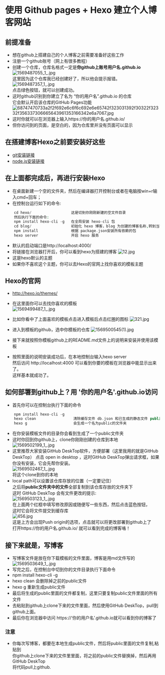 # 使用 Github pages + Hexo 建立个人博客网站

## 前提准备
- 想在github上搭建自己的个人博客之前需要准备好这些工作
- 注册一个github账号（网上有很多教程）
- 创建一个仓库，仓库名格式一定是**你github上账号用户名.github.io**
![1569487055_1_.jpg](https://i.loli.net/2019/09/26/TOsfRaVkr8IJH5U.png)<br />
这里因为这个仓库我已经创建好了，所以他会提示报错。<br />
![1569487357_1_.jpg](https://i.loli.net/2019/09/26/HdyjpbcBuQDI7XE.png)<br/>
点击绿色按钮，就可以创建成功。
- 这时github识别到你建立了名为 “你的用户名”.github.io 的仓库<br />
它会默认开启该仓库的GitHub Pages功能
![68747470733a2f2f692e6c6f6c692e6e65742f323031392f30322f32332f356337306665643961353166342e6a7067.jpg](https://i.loli.net/2019/09/26/zwLGfDr7d5Kgqtn.jpg)
- 这时你就可以在浏览器上输入https://你的用户名.github.io/
- 但你访问到的页面，是空白的，因为仓库里并没有页面可以显示

## 在搭建博客Hexo之前要安装好这些
- [git安装链接](https://www.liaoxuefeng.com/wiki/896043488029600/896067074338496)
- [node.js安装链接](https://nodejs.org/zh-cn/download/)

## 在上面都完成后，再进行安装Hexo
- 在桌面新建一个空的文件夹，然后在编译器打开控制台或者在电脑按win+r输入cmd+回车；<br />
- 在控制台运行如下的命令:<br />

```php
    cd hexo/                  这是切到你刚刚新建的空文件目录
    然后执行下面的命令:
    npm install hexo-cli -g   在全局安装 hexo-cli 包
    cd blog/                  初始化 hexo 博客，blog 为创建的博客名称,转到当前的博客文件夹
    npm install               根据 package.json安装所有依赖的包
    hexo server               开启 hexo 服务
```
- 默认的启动端口是http://localhost:4000/<br />
- 将链接在浏览器打开后，你可以看到hexo为搭建的博客
![12.jpg](https://i.loli.net/2019/09/26/F96cEQWnCZ3LIap.jpg)<br />
- 这是hexo默认的主题<br />
- 如果你不喜欢这个主题，你可以去Hexo的官网上找你喜欢的模板主题

## Hexo的官网
- http://hexo.io/themes/ 
- 在这里面你可以去找你喜欢的模板<br />
![1569499487_1_.jpg](https://i.loli.net/2019/09/26/apdnsmUwXKvVzqy.png)

- 比如你看中了上面喜欢的模板点击进入模板后点击红圈的图标
![321.jpg](https://i.loli.net/2019/09/26/TkoNvl9tKRjSFu8.png)

- 进入到模板的github，选中你模板的仓库
![1569500545(1).jpg](https://i.loli.net/2019/09/26/PBwrXsajxDEv65h.png)
- 接下来就按照你模板github上的README.md文件上的说明来安装并使用该模板

- 按照里面的说明安装成功后，在本地控制台输入hexo server<br /> 
然后访问 http://localhost:4000 可以看到你要的模板在浏览器中能显示出来了。<br />
这样基本就成功了。

## 如何部署到github上？用 '你的用户名'.github.io访问
- 首先你可以在控制台执行下面的命令
```php
    npm install hexo-cli -g
    hexo clean                 清除缓存文件 db.json 和已生成的静态文件 public
    hexo g                     会生成一个名为public的文件夹
```
- 在你安装模板文件的目录你会看到生成了一个public文件夹<br />
- 这时你回到你github上，clone你刚刚创建的仓库到本地<br />
![1569502199_1_.jpg](https://i.loli.net/2019/09/26/dRNDtUaoLZMnTS7.png)
- 这里推荐大家安装GitHub DeskTop软件，方便部署（这里我用的就是GitHub DeskTop）
  点击 open in desktop ，这时GitHub DeskTop弹出请求框，如果你没有安装，它会先帮你安装。<br />
  ![1569502467_1_.jpg](https://i.loli.net/2019/09/26/g7R65GDSjKXd4k9.png)<br />
  将这个clone到你的本地
- local path可以设置该仓库存放的位置（一定要记住）<br />
  之后将**public文件夹中的文件**全部复制到该仓库存放的文件夹下<br />
  这时 GitHub DeskTop 会有文件更改的提示:<br />
  ![1569503123_1_.jpg](https://i.loli.net/2019/09/26/YWsR35HSbnfUxDF.png)<br />
  在上面两个红框中填写修改原因或随便写一些东西，然后点击蓝色按钮，<br />这时它会将文件提交到缓存库<br />
  ![456.jpg](https://i.loli.net/2019/09/26/9xmsbwGiqnuLapv.jpg)<br />
  这是上方会出现Push origin的选项，点击就可以将更改部署到github上了<br>
  打开https://你的用户名.github.io/
  就可以看到完成的博客咯！
  
## 接下来就是，写博客
- 写博客文件是放在你下载模板的文件里面，博客是用md文件写的<br />
![1569503649_1_.jpg](https://i.loli.net/2019/09/26/Is43M1tbZFpK8am.png)<br />
 - 写完之后，在控制台中切到你的文件目录执行下面命令
 - npm install hexo-cli -g
 - hexo clean    会删除掉之前的public文件
 - hexo g       重新生成public文件
 - 最后将生成的public里面的文件都复制，这里只要复制public文件里面的所有文件
 - 去粘贴到github上clone下来的文件里面，然后使用GitHub DeskTop，pull到github上面。
 - 最后你在浏览器中访问 https://‘你的用户名’.github.io就可以看到你的博客了
### 注意
- 你每次写博客，都要在本地生成public文件，然后将public里面的文件复制,粘贴到<br />
你github上clone下来的文件里里面，将之前的public文件替换掉，然后再用GitHub DeskTop<br />
将代码pull上github.